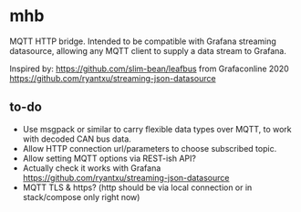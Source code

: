 # mhb
MQTT HTTP bridge. Intended to be compatible with Grafana streaming datasource, allowing any MQTT client to supply a data stream to Grafana.

Inspired by:
https://github.com/slim-bean/leafbus from Grafaconline 2020
https://github.com/ryantxu/streaming-json-datasource

## to-do
* Use msgpack or similar to carry flexible data types over MQTT, to work with decoded CAN bus data.
* Allow HTTP connection url/parameters to choose subscribed topic.
* Allow setting MQTT options via REST-ish API?
* Actually check it works with Grafana https://github.com/ryantxu/streaming-json-datasource
* MQTT TLS & https? (http should be via local connection or in stack/compose only right now)
